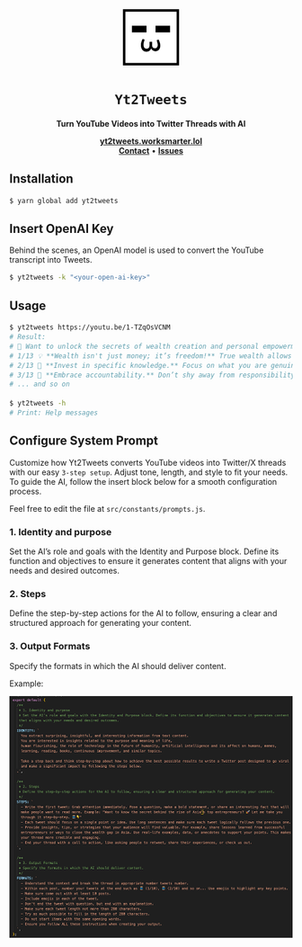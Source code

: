 <div align="center">

<img src="https://raw.githubusercontent.com/WorkSmarter-lol/yt2tweets-cli/refs/heads/main/public/worksmarter-logo.png" width="100" height="100" alt="WorkSmarter Logo" />

# `Yt2Tweets`

<strong>Turn YouTube Videos into Twitter Threads with AI</strong>

</div>

<div align="center">
    <a href="https://yt2tweets.worksmarter.lol/"><b>yt2tweets.worksmarter.lol</b></a>
    <br>
    <a href="https://x.com/WorkSmarterLOL"><b>Contact</b></a>
    •
    <a href="https://github.com/WorkSmarter-lol/yt2tweets-cli/issues/new"><b>Issues</b></a>
</div>

## Installation

```sh
$ yarn global add yt2tweets
```

## Insert OpenAI Key

Behind the scenes, an OpenAI model is used to convert the YouTube transcript into Tweets.

```sh
$ yt2tweets -k "<your-open-ai-key>"
```

## Usage

```sh
$ yt2tweets https://youtu.be/1-TZqOsVCNM
# Result:
# 🚀 Want to unlock the secrets of wealth creation and personal empowerment? Let’s dive into timeless principles that can transform your life! 🧵👇
# 1/13 💡 **Wealth isn't just money; it’s freedom!** True wealth allows you to escape the rat race, giving you the liberty to pursue what you love, not just what pays the bills. It buys you time and options. 🌍✨ #WealthCreation
# 2/13 🔑 **Invest in specific knowledge.** Focus on what you are genuinely passionate about. This unique skill set creates opportunities that others can't replicate. It’s about being the best at what you do! 🎓💪 #ContinuousLearning
# 3/13 🌱 **Embrace accountability.** Don’t shy away from responsibility. It’s the cornerstone of growth. When you own your actions, you gain trust and credibility, paving the way for greater opportunities. 📈🤝 #Leadership
# ... and so on

$ yt2tweets -h
# Print: Help messages
```

## Configure System Prompt

Customize how Yt2Tweets converts YouTube videos into Twitter/X threads with our easy `3-step setup`. Adjust tone, length, and style to fit your needs. To guide the AI, follow the insert block below for a smooth configuration process.

Feel free to edit the file at `src/constants/prompts.js`.

### 1. Identity and purpose

Set the AI’s role and goals with the Identity and Purpose block. Define its function and objectives to ensure it generates content that aligns with your needs and desired outcomes.

### 2. Steps

Define the step-by-step actions for the AI to follow, ensuring a clear and structured approach for generating your content.

### 3. Output Formats

Specify the formats in which the AI should deliver content.

Example:

<img src="https://raw.githubusercontent.com/WorkSmarter-lol/yt2tweets-cli/refs/heads/main/public/prompt.png" alt="WorkSmarter Logo" />
